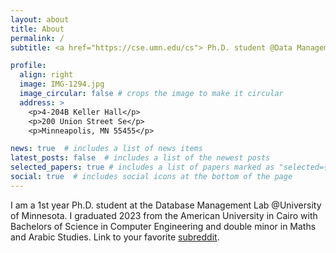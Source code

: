 ```yaml
---
layout: about
title: About
permalink: /
subtitle: <a href="https://cse.umn.edu/cs"> Ph.D. student @Data Management Lab, University of Minnesotat </a>. <br> <b> Why? Because I want to be the best!</b>.

profile:
  align: right
  image: IMG-1294.jpg
  image_circular: false # crops the image to make it circular
  address: >
    <p>4-204B Keller Hall</p>
    <p>200 Union Street Se</p>
    <p>Minneapolis, MN 55455</p>

news: true  # includes a list of news items
latest_posts: false  # includes a list of the newest posts
selected_papers: true # includes a list of papers marked as "selected={true}"
social: true  # includes social icons at the bottom of the page
---
```


I am a 1st year Ph.D. student at the Database Management Lab @University of Minnesota. I graduated 2023 from the American University in Cairo with Bachelors of Science in Computer Engineering and double minor in Maths and Arabic Studies. Link to your favorite [subreddit](http://reddit.com). 


